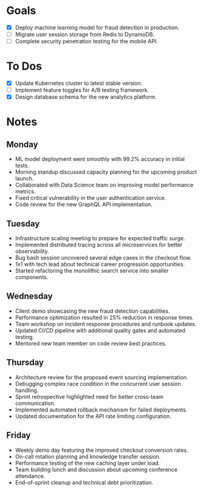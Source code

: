 # Goals
- [x] Deploy machine learning model for fraud detection in production.
- [ ] Migrate user session storage from Redis to DynamoDB.
- [ ] Complete security penetration testing for the mobile API.
# To Dos
- [x] Update Kubernetes cluster to latest stable version.
- [ ] Implement feature toggles for A/B testing framework.
- [x] Design database schema for the new analytics platform.
# Notes
## Monday
- ML model deployment went smoothly with 99.2% accuracy in initial tests.
- Morning standup discussed capacity planning for the upcoming product launch.
- Collaborated with Data Science team on improving model performance metrics.
- Fixed critical vulnerability in the user authentication service.
- Code review for the new GraphQL API implementation.
## Tuesday
- Infrastructure scaling meeting to prepare for expected traffic surge.
- Implemented distributed tracing across all microservices for better observability.
- Bug bash session uncovered several edge cases in the checkout flow.
- 1x1 with tech lead about technical career progression opportunities.
- Started refactoring the monolithic search service into smaller components.
## Wednesday
- Client demo showcasing the new fraud detection capabilities.
- Performance optimization resulted in 25% reduction in response times.
- Team workshop on incident response procedures and runbook updates.
- Updated CI/CD pipeline with additional quality gates and automated testing.
- Mentored new team member on code review best practices.
## Thursday
- Architecture review for the proposed event sourcing implementation.
- Debugging complex race condition in the concurrent user session handling.
- Sprint retrospective highlighted need for better cross-team communication.
- Implemented automated rollback mechanism for failed deployments.
- Updated documentation for the API rate limiting configuration.
## Friday
- Weekly demo day featuring the improved checkout conversion rates.
- On-call rotation planning and knowledge transfer session.
- Performance testing of the new caching layer under load.
- Team building lunch and discussion about upcoming conference attendance.
- End-of-sprint cleanup and technical debt prioritization.